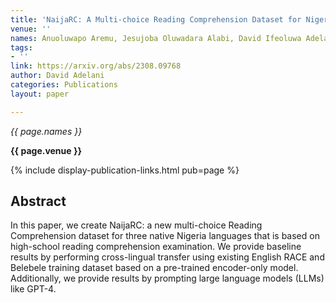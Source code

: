 ```yaml
---
title: 'NaijaRC: A Multi-choice Reading Comprehension Dataset for Nigerian Languages'
venue: ''
names: Anuoluwapo Aremu, Jesujoba Oluwadara Alabi, David Ifeoluwa Adelani
tags:
- ''
link: https://arxiv.org/abs/2308.09768
author: David Adelani
categories: Publications
layout: paper

---
```


*{{ page.names }}*

**{{ page.venue }}**

{% include display-publication-links.html pub=page %}

## Abstract

In this paper, we create NaijaRC: a new multi-choice Reading Comprehension dataset for three native Nigeria languages that is based on high-school reading comprehension examination. We provide baseline results by performing cross-lingual transfer using existing English RACE and Belebele training dataset based on a pre-trained encoder-only model. Additionally, we provide results by prompting large language models (LLMs) like GPT-4.